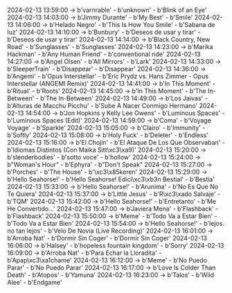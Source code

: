 2024-02-13 13:59:00 -> b'varnrable' - b'unknown' - b'Blink of an Eye'
2024-02-13 14:03:00 -> b'Jimmy Durante' - b'My Best' - b'Smile'
2024-02-13 14:06:00 -> b'Helado Negro' - b'This Is How You Smile' - b'Sabana de luz'
2024-02-13 14:10:00 -> b'Bunbury' - b'Deseos de usar y tirar' - b'Deseos de usar y tirar'
2024-02-13 14:14:00 -> b'Black Country, New Road' - b'Sunglasses' - b'Sunglasses'
2024-02-13 14:23:00 -> b'Marika Hackman' - b'Any Human Friend' - b'conventional ride'
2024-02-13 14:27:00 -> b'Angel Olsen' - b'All Mirrors' - b'Lark'
2024-02-13 14:33:00 -> b'SleeperTrain' - b'Disappear' - b'Disappear'
2024-02-13 14:36:00 -> b'Angemi' - b'Opus Interstellar' - b'Eric Prydz vs. Hans Zimmer - Opus Interstellar (ANGEMI Remix)'
2024-02-13 14:41:00 -> b'In This Moment' - b'Ritual' - b'Roots'
2024-02-13 14:45:00 -> b'In This Moment' - b'The In-Between' - b'The In-Between'
2024-02-13 14:49:00 -> b'Los Jaivas' - b'Alturas de Macchu Picchu' - b'Sube A Nacer Conmigo Hermano'
2024-02-13 14:54:00 -> b'Jon Hopkins y Kelly Lee Owens' - b'Luminous Spaces' - b'Luminous Spaces (Edit)'
2024-02-13 14:59:00 -> b'Coma' - b'Voyage Voyage' - b'Sparkle'
2024-02-13 15:05:00 -> b'Clairo' - b'Immunity' - b'Softly'
2024-02-13 15:08:00 -> b'Holy Fuck' - b'Deleter' - b'Endless'
2024-02-13 15:16:00 -> b'El Chojin' - b'El Ataque De Los Que Observaban' - b'Idiomas Distintos (Con Maika Sitt\xc3\xa9)'
2024-02-13 15:20:00 -> b'slenderbodies' - b'sotto voce' - b'hollow'
2024-02-13 15:24:00 -> b"Woman's Hour" - b'Ephyra' - b"Don't Speak"
2024-02-13 15:27:00 -> b'Porches' - b'The House' - b'\xc3\x85keren'
2024-02-13 15:29:00 -> b'Hello Seahorse!' - b'Hello Seahorse! Edici\xc3\xb3n Bestial' - b'Bestia'
2024-02-13 15:33:00 -> b'Hello Seahorse!' - b'Arunima' - b'No Es Que No Te Quiera'
2024-02-13 15:37:00 -> b'Little Jesus' - b'R\xc3\xado Salvaje' - b'TQM'
2024-02-13 15:42:00 -> b'Hello Seahorse!' - b'Entretanto' - b'Me He Convertido...'
2024-02-13 15:47:00 -> b'Javiera Mena' - b'Flashback' - b'Flashback'
2024-02-13 15:50:00 -> b'Meme' - b'Todo Va a Estar Bien' - b'Todo Va a Estar Bien'
2024-02-13 15:54:00 -> b'Hello Seahorse!' - b'lejos. no tan lejos' - b'Velo De Novia (Live Recording)'
2024-02-13 16:01:00 -> b'Arroba Nat' - b'Dormir Sin Coger' - b'Dormir Sin Coger'
2024-02-13 16:06:00 -> b'Halsey' - b'hopeless fountain kingdom' - b'Sorry'
2024-02-13 16:09:00 -> b'Arroba Nat' - b'Para Echar la Lloradita' - b'Apap\xc3\xa1chame'
2024-02-13 16:12:00 -> b'Meme' - b'No Puedo Parar' - b'No Puedo Parar'
2024-02-13 16:17:00 -> b'Love Is Colder Than Death' - b'Atopos' - b'Yamuna'
2024-02-13 16:23:00 -> b'Talos' - b'Wild Alee' - b'Endgame'
